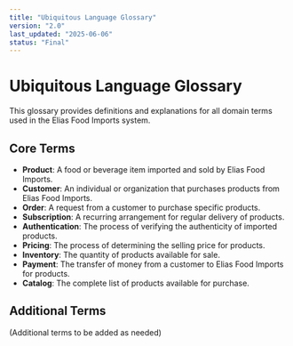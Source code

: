 ```yaml
---
title: "Ubiquitous Language Glossary"
version: "2.0"
last_updated: "2025-06-06"
status: "Final"
---
```


# Ubiquitous Language Glossary

This glossary provides definitions and explanations for all domain terms used in the Elias Food Imports system.

## Core Terms

- **Product**: A food or beverage item imported and sold by Elias Food Imports.
- **Customer**: An individual or organization that purchases products from Elias Food Imports.
- **Order**: A request from a customer to purchase specific products.
- **Subscription**: A recurring arrangement for regular delivery of products.
- **Authentication**: The process of verifying the authenticity of imported products.
- **Pricing**: The process of determining the selling price for products.
- **Inventory**: The quantity of products available for sale.
- **Payment**: The transfer of money from a customer to Elias Food Imports for products.
- **Catalog**: The complete list of products available for purchase.

## Additional Terms

(Additional terms to be added as needed)
